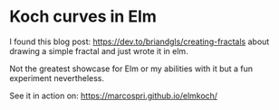 # Koch curves in Elm

I found this blog post: https://dev.to/briandgls/creating-fractals about drawing a simple
fractal and just wrote it in elm.

Not the greatest showcase for Elm or my abilities with it but a fun experiment nevertheless.

See it in action on: https://marcospri.github.io/elmkoch/
